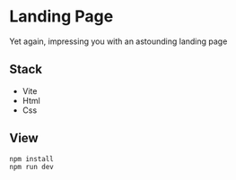 # Landing Page
Yet again, impressing you with an astounding landing page

## Stack
- Vite
- Html
- Css

## View
```
npm install
npm run dev
```
